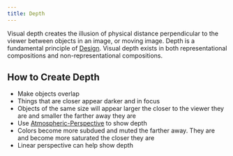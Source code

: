 ```yaml
---
title: Depth
---
```


Visual depth creates the illusion of physical distance perpendicular to the viewer between objects in an image, or moving image. Depth is a fundamental principle of [Design](design.md). Visual depth exists in both representational compositions and non-representational compositions.

## How to Create Depth

- Make objects overlap
- Things that are closer appear darker and in focus
- Objects of the same size will appear larger the closer to the viewer they are and smaller the farther away they are
- Use [Atmospheric-Perspective](atmospheric-perspective.md) to show depth
- Colors become more subdued and muted the farther away. They are and become more saturated the closer they are
- Linear perspective can help show depth
